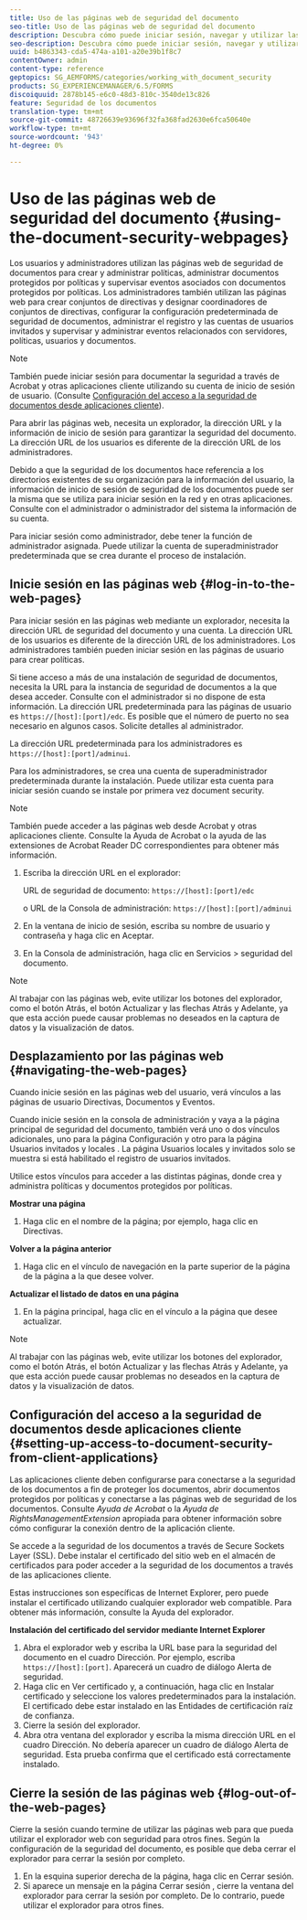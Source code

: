 ```yaml
---
title: Uso de las páginas web de seguridad del documento
seo-title: Uso de las páginas web de seguridad del documento
description: Descubra cómo puede iniciar sesión, navegar y utilizar las páginas web de seguridad del documento.
seo-description: Descubra cómo puede iniciar sesión, navegar y utilizar las páginas web de seguridad del documento.
uuid: b4863343-cda5-474a-a101-a20e39b1f8c7
contentOwner: admin
content-type: reference
geptopics: SG_AEMFORMS/categories/working_with_document_security
products: SG_EXPERIENCEMANAGER/6.5/FORMS
discoiquuid: 2878b145-e6c0-48d3-810c-3540de13c826
feature: Seguridad de los documentos
translation-type: tm+mt
source-git-commit: 48726639e93696f32fa368fad2630e6fca50640e
workflow-type: tm+mt
source-wordcount: '943'
ht-degree: 0%

---
```



# Uso de las páginas web de seguridad del documento {#using-the-document-security-webpages}

Los usuarios y administradores utilizan las páginas web de seguridad de documentos para crear y administrar políticas, administrar documentos protegidos por políticas y supervisar eventos asociados con documentos protegidos por políticas. Los administradores también utilizan las páginas web para crear conjuntos de directivas y designar coordinadores de conjuntos de directivas, configurar la configuración predeterminada de seguridad de documentos, administrar el registro y las cuentas de usuarios invitados y supervisar y administrar eventos relacionados con servidores, políticas, usuarios y documentos.

>[!NOTE]
>
>También puede iniciar sesión para documentar la seguridad a través de Acrobat y otras aplicaciones cliente utilizando su cuenta de inicio de sesión de usuario. (Consulte [Configuración del acceso a la seguridad de documentos desde aplicaciones cliente](using-document-security-web-pages.md#setting-up-access-to-document-security-from-client-applications)).

Para abrir las páginas web, necesita un explorador, la dirección URL y la información de inicio de sesión para garantizar la seguridad del documento. La dirección URL de los usuarios es diferente de la dirección URL de los administradores.

Debido a que la seguridad de los documentos hace referencia a los directorios existentes de su organización para la información del usuario, la información de inicio de sesión de seguridad de los documentos puede ser la misma que se utiliza para iniciar sesión en la red y en otras aplicaciones. Consulte con el administrador o administrador del sistema la información de su cuenta.

Para iniciar sesión como administrador, debe tener la función de administrador asignada. Puede utilizar la cuenta de superadministrador predeterminada que se crea durante el proceso de instalación.

## Inicie sesión en las páginas web {#log-in-to-the-web-pages}

Para iniciar sesión en las páginas web mediante un explorador, necesita la dirección URL de seguridad del documento y una cuenta. La dirección URL de los usuarios es diferente de la dirección URL de los administradores. Los administradores también pueden iniciar sesión en las páginas de usuario para crear políticas.

Si tiene acceso a más de una instalación de seguridad de documentos, necesita la URL para la instancia de seguridad de documentos a la que desea acceder. Consulte con el administrador si no dispone de esta información. La dirección URL predeterminada para las páginas de usuario es `https://[host]:[port]/edc`. Es posible que el número de puerto no sea necesario en algunos casos. Solicite detalles al administrador.

La dirección URL predeterminada para los administradores es `https://[host]:[port]/adminui`.

Para los administradores, se crea una cuenta de superadministrador predeterminada durante la instalación. Puede utilizar esta cuenta para iniciar sesión cuando se instale por primera vez document security.

>[!NOTE]
>
>También puede acceder a las páginas web desde Acrobat y otras aplicaciones cliente. Consulte la Ayuda de Acrobat o la ayuda de las extensiones de Acrobat Reader DC correspondientes para obtener más información.

1. Escriba la dirección URL en el explorador:

   URL de seguridad de documento: `https://[host]:[port]/edc`

   o URL de la Consola de administración: `https://[host]:[port]/adminui`

1. En la ventana de inicio de sesión, escriba su nombre de usuario y contraseña y haga clic en Aceptar.
1. En la Consola de administración, haga clic en Servicios > seguridad del documento.

>[!NOTE]
>
>Al trabajar con las páginas web, evite utilizar los botones del explorador, como el botón Atrás, el botón Actualizar y las flechas Atrás y Adelante, ya que esta acción puede causar problemas no deseados en la captura de datos y la visualización de datos.

## Desplazamiento por las páginas web {#navigating-the-web-pages}

Cuando inicie sesión en las páginas web del usuario, verá vínculos a las páginas de usuario Directivas, Documentos y Eventos.

Cuando inicie sesión en la consola de administración y vaya a la página principal de seguridad del documento, también verá uno o dos vínculos adicionales, uno para la página Configuración y otro para la página Usuarios invitados y locales . La página Usuarios locales y invitados solo se muestra si está habilitado el registro de usuarios invitados.

Utilice estos vínculos para acceder a las distintas páginas, donde crea y administra políticas y documentos protegidos por políticas.

**Mostrar una página**

1. Haga clic en el nombre de la página; por ejemplo, haga clic en Directivas.

**Volver a la página anterior**

1. Haga clic en el vínculo de navegación en la parte superior de la página de la página a la que desee volver.

**Actualizar el listado de datos en una página**

1. En la página principal, haga clic en el vínculo a la página que desee actualizar.

>[!NOTE]
>
>Al trabajar con las páginas web, evite utilizar los botones del explorador, como el botón Atrás, el botón Actualizar y las flechas Atrás y Adelante, ya que esta acción puede causar problemas no deseados en la captura de datos y la visualización de datos.

## Configuración del acceso a la seguridad de documentos desde aplicaciones cliente {#setting-up-access-to-document-security-from-client-applications}

Las aplicaciones cliente deben configurarse para conectarse a la seguridad de los documentos a fin de proteger los documentos, abrir documentos protegidos por políticas y conectarse a las páginas web de seguridad de los documentos. Consulte *Ayuda de Acrobat* o la *Ayuda de RightsManagementExtension* apropiada para obtener información sobre cómo configurar la conexión dentro de la aplicación cliente.

Se accede a la seguridad de los documentos a través de Secure Sockets Layer (SSL). Debe instalar el certificado del sitio web en el almacén de certificados para poder acceder a la seguridad de los documentos a través de las aplicaciones cliente.

<!-- Fix broken link See Configuring SSL for information on SSL.-->

Estas instrucciones son específicas de Internet Explorer, pero puede instalar el certificado utilizando cualquier explorador web compatible. Para obtener más información, consulte la Ayuda del explorador.

**Instalación del certificado del servidor mediante Internet Explorer**

1. Abra el explorador web y escriba la URL base para la seguridad del documento en el cuadro Dirección. Por ejemplo, escriba `https://[host]:[port]`. Aparecerá un cuadro de diálogo Alerta de seguridad.
1. Haga clic en Ver certificado y, a continuación, haga clic en Instalar certificado y seleccione los valores predeterminados para la instalación. El certificado debe estar instalado en las Entidades de certificación raíz de confianza.
1. Cierre la sesión del explorador.
1. Abra otra ventana del explorador y escriba la misma dirección URL en el cuadro Dirección. No debería aparecer un cuadro de diálogo Alerta de seguridad. Esta prueba confirma que el certificado está correctamente instalado.

## Cierre la sesión de las páginas web {#log-out-of-the-web-pages}

Cierre la sesión cuando termine de utilizar las páginas web para que pueda utilizar el explorador web con seguridad para otros fines. Según la configuración de la seguridad del documento, es posible que deba cerrar el explorador para cerrar la sesión por completo.

1. En la esquina superior derecha de la página, haga clic en Cerrar sesión.
1. Si aparece un mensaje en la página Cerrar sesión , cierre la ventana del explorador para cerrar la sesión por completo. De lo contrario, puede utilizar el explorador para otros fines.

